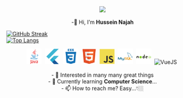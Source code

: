 <div id="header" align="center">
  <img src="https://media.giphy.com/media/M9gbBd9nbDrOTu1Mqx/giphy.gif" width="100"/>
  <p> -👋 Hi, I’m <b>Hussein Najah</b> <p>
</div>

[![GitHub Streak](http://github-readme-streak-stats.herokuapp.com?user=i1Zeus&theme=onedark&background=000000&date_format=%5BY.%5Dn.j)](https://git.io/streak-stats)<br>
[![Top Langs](https://github-readme-stats.vercel.app/api/top-langs/?username=i1Zeus&layout=compact&theme=vision-friendly-dark)](https://github.com/anuraghazra/github-readme-stats)

<div align="center">
  <img src="https://github.com/devicons/devicon/blob/master/icons/java/java-original-wordmark.svg" title="Java" alt="Java" width="40" height="40"/>&nbsp;
  <img src="https://github.com/devicons/devicon/blob/master/icons/flutter/flutter-original.svg" title="Flutter" alt="Flutter" width="40" height="40"/>&nbsp;
  <img src="https://github.com/devicons/devicon/blob/master/icons/css3/css3-plain-wordmark.svg"  title="CSS3" alt="CSS" width="40" height="40"/>&nbsp;
  <img src="https://github.com/devicons/devicon/blob/master/icons/html5/html5-original.svg" title="HTML5" alt="HTML" width="40" height="40"/>&nbsp;
  <img src="https://github.com/devicons/devicon/blob/master/icons/javascript/javascript-original.svg" title="JavaScript" alt="JavaScript" width="40" height="40"/>&nbsp;
  <img src="https://github.com/devicons/devicon/blob/master/icons/mysql/mysql-original-wordmark.svg" title="MySQL"  alt="MySQL" width="40" height="40"/>&nbsp;
  <img src="https://github.com/devicons/devicon/blob/master/icons/nodejs/nodejs-original-wordmark.svg" title="NodeJS" alt="NodeJS" width="40" height="40"/>&nbsp;
  <img src="https://github.com/devicons/devicon/blob/master/icons/vuejs-original-wordmark.svg" title="VueJS" alt="VueJS" width="40" height="40"/>&nbsp;
</div><br>
<div align="center">
  - 👀 Interested in many many great things<br>
- 🌱 Currently learning <b>Computer Science</b>...<br>
- 📫 How to reach me? Easy...👇🏼<br>
  
</div>
